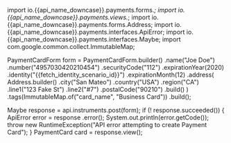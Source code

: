 import io.{{api_name_downcase}}.payments.forms.*;
import io.{{api_name_downcase}}.payments.views.*;
import io.{{api_name_downcase}}.payments.forms.Address;
import io.{{api_name_downcase}}.payments.interfaces.ApiError;
import io.{{api_name_downcase}}.payments.interfaces.Maybe;
import com.google.common.collect.ImmutableMap;

PaymentCardForm form = PaymentCardForm.builder()
        .name("Joe Doe")
        .number("4957030420210454")
        .securityCode("112")
        .expirationYear(2020)
        .identity("{{fetch_identity_scenario_id}}")
        .expirationMonth(12)
        .address(
                Address.builder()
                        .city("San Mateo")
                        .country("USA")
                        .region("CA")
                        .line1("123 Fake St")
                        .line2("#7")
                        .postalCode("90210")
                        .build()
        )
        .tags(ImmutableMap.of("card_name", "Business Card"))
        .build();

Maybe<PaymentCard> response = api.instruments.post(form);
if (! response.succeeded()) {
    ApiError error = response .error();
    System.out.println(error.getCode());
    throw new RuntimeException("API error attempting to create Payment Card");
}
PaymentCard card = response.view();
